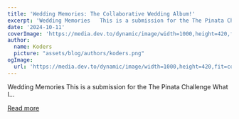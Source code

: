 ```yaml
---
title: 'Wedding Memories: The Collaborative Wedding Album!'
excerpt: 'Wedding Memories   This is a submission for the The Pinata Challenge           What I...'
date: '2024-10-11'
coverImage: 'https://media.dev.to/dynamic/image/width=1000,height=420,fit=cover,gravity=auto,format=auto/https%3A%2F%2Fdev-to-uploads.s3.amazonaws.com%2Fuploads%2Farticles%2Ffwj8xzysnn02qn40dtsj.png'
author:
  name: Koders
  picture: "assets/blog/authors/koders.png"
ogImage:
  url: 'https://media.dev.to/dynamic/image/width=1000,height=420,fit=cover,gravity=auto,format=auto/https%3A%2F%2Fdev-to-uploads.s3.amazonaws.com%2Fuploads%2Farticles%2Ffwj8xzysnn02qn40dtsj.png'
---
```


Wedding Memories   This is a submission for the The Pinata Challenge           What I...

[Read more](https://dev.to/femi_akinyemi/wedding-memories-the-collaborative-wedding-album-2em3)
